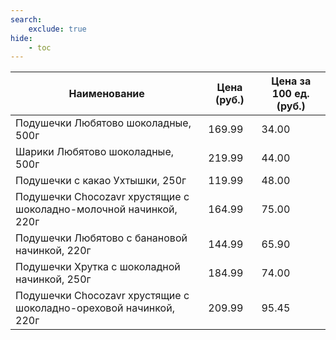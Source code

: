 ```yaml
---
search:
    exclude: true
hide:
    - toc
---
```


| Наименование | Цена (руб.) | Цена за 100 ед. (руб.) |
| -- | -- | -- |
| Подушечки Любятово шоколадные, 500г | 169.99 | 34.00 |
| Шарики Любятово шоколадные, 500г | 219.99 | 44.00 |
| Подушечки с какао Ухтышки, 250г | 119.99 | 48.00 |
| Подушечки Chocozavr хрустящие с шоколадно-молочной начинкой, 220г | 164.99 | 75.00 |
| Подушечки Любятово с банановой начинкой, 220г | 144.99 | 65.90 |
| Подушечки Хрутка с шоколадной начинкой, 250г | 184.99 | 74.00 |
| Подушечки Chocozavr хрустящие с шоколадно-ореховой начинкой, 220г | 209.99 | 95.45 |
